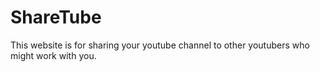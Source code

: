 # ShareTube
This website is for sharing your youtube channel to other youtubers who might work with you.
